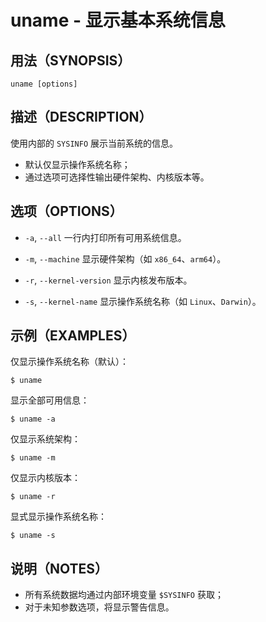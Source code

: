 # uname - 显示基本系统信息

## 用法（SYNOPSIS）

```shell
uname [options]
```


## 描述（DESCRIPTION）

使用内部的 `SYSINFO` 展示当前系统的信息。

* 默认仅显示操作系统名称；
* 通过选项可选择性输出硬件架构、内核版本等。


## 选项（OPTIONS）

* `-a`, `--all`
  一行内打印所有可用系统信息。

* `-m`, `--machine`
  显示硬件架构（如 `x86_64`、`arm64`）。

* `-r`, `--kernel-version`
  显示内核发布版本。

* `-s`, `--kernel-name`
  显示操作系统名称（如 `Linux`、`Darwin`）。


## 示例（EXAMPLES）

仅显示操作系统名称（默认）：

```shell
$ uname
```

显示全部可用信息：

```shell
$ uname -a
```

仅显示系统架构：

```shell
$ uname -m
```

仅显示内核版本：

```shell
$ uname -r
```

显式显示操作系统名称：

```shell
$ uname -s
```


## 说明（NOTES）

* 所有系统数据均通过内部环境变量 `$SYSINFO` 获取；
* 对于未知参数选项，将显示警告信息。
